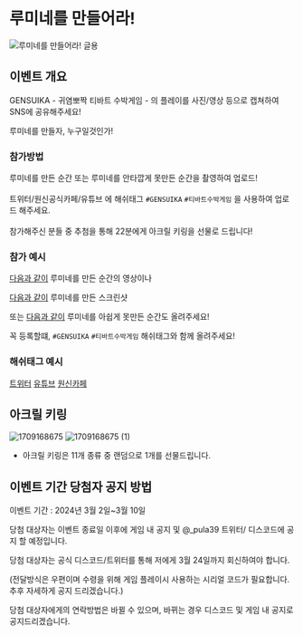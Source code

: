 # 루미네를 만들어라! 

![루미네를 만들어라! 글용](https://github.com/pula39/GensuikaLanding/assets/52481470/592791a6-17f7-40f9-bc43-99cd70e679f7)

## 이벤트 개요

GENSUIKA - 귀염뽀짝 티바트 수박게임 - 의 플레이를 사진/영상 등으로 캡쳐하여 SNS에 공유해주세요!

루미네를 만들자, 누구일것인가!

### 참가방법
루미네를 만든 순간 또는 루미네를 안타깝게 못만든 순간을 촬영하여 업로드! <br>
 <br>
트위터/원신공식카페/유튜브 에 해쉬태그 `#GENSUIKA` `#티바트수박게임` 을 사용하여 업로드 해주세요. <br>
 <br>
참가해주신 분들 중 추첨을 통해 22분에게 아크릴 키링을 선물로 드립니다!

### 참가 예시

[다음과 같이](https://twitter.com/ReichiDAD/status/1759531715922686057) 루미네를 만든 순간의 영상이나 

[다음과 같이](https://twitter.com/_pula39/status/1763831283762024564)  루미네를 만든 스크린샷

또는 [다음과 같이](https://youtu.be/pRRy_X_gG9M) 루미네를 아쉽게 못만든 순간도 올려주세요!


꼭 등록할떄, `#GENSUIKA` `#티바트수박게임` 해쉬태그와 함께 올려주세요! 

### 해쉬태그 예시

[트위터](https://twitter.com/_pula39/status/1763831283762024564) [유튜브](https://youtu.be/pRRy_X_gG9M) [원신카페](https://cafe.naver.com/genshin/5517736) 

## 아크릴 키링 

![1709168675](https://github.com/pula39/GensuikaLanding/assets/52481470/41b122b5-84c6-4e1a-8258-d31b05a5bb9d)
![1709168675 (1)](https://github.com/pula39/GensuikaLanding/assets/52481470/52fe02bf-afe2-46aa-bd81-8b7bb82afe50)

 * 아크릴 키링은 11개 종류 중 랜덤으로 1개를 선물드립니다.

## 이벤트 기간 당첨자 공지 방법

이벤트 기간 : 2024년 3월 2일~3월 10일

당첨 대상자는 이벤트 종료일 이후에 게임 내 공지 및 @_pula39 트위터/ 디스코드에 공지 할 예정입니다.

당첨 대상자는 공식 디스코드/트위터를 통해 저에게 3월 24일까지 회신하여야 합니다.

(전달방식은 우편이며 수령을 위해 게임 플레이시 사용하는 시리얼 코드가 필요합니다. 추후 자세하게 공지 드리겠습니다.)

당첨 대상자에게의 연락방법은 바뀔 수 있으며, 바뀌는 경우 디스코드 및 게임 내 공지로 공지드리겠습니다.
